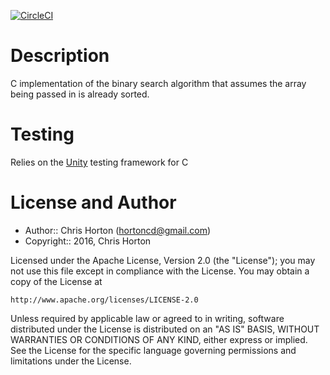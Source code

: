 [![CircleCI](https://circleci.com/gh/hortoncd/c-binarysearch.svg?style=svg)](https://circleci.com/gh/hortoncd/c-binarysearch)

Description
===========

C implementation of the binary search algorithm that assumes the array being passed in is already sorted.

Testing
=======

Relies on the [Unity](https://github.com/ThrowTheSwitch/Unity) testing framework for C

License and Author
==================

- Author:: Chris Horton (<hortoncd@gmail.com>)
- Copyright:: 2016, Chris Horton

Licensed under the Apache License, Version 2.0 (the "License");
you may not use this file except in compliance with the License.
You may obtain a copy of the License at

    http://www.apache.org/licenses/LICENSE-2.0

Unless required by applicable law or agreed to in writing, software
distributed under the License is distributed on an "AS IS" BASIS,
WITHOUT WARRANTIES OR CONDITIONS OF ANY KIND, either express or implied.
See the License for the specific language governing permissions and
limitations under the License.
